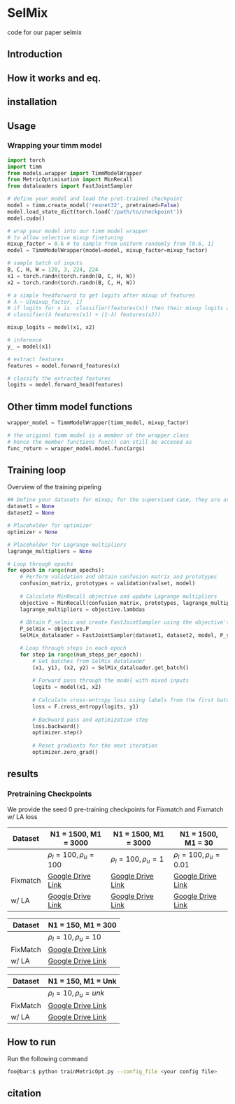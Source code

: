 # SelMix
code for our paper selmix

## Introduction

## How it works and eq. 

## installation

## Usage

### Wrapping your timm model 
```python
import torch
import timm
from models.wrapper import TimmModelWrapper
from MetricOptimisation import MinRecall
from dataloaders import FastJointSampler

# define your model and load the pret-trained checkpoint
model = timm.create_model('resnet32', pretrained=False)
model.load_state_dict(torch.load('/path/to/checkpoint'))
model.cuda()

# wrap your model into our timm model wrapper 
# to allow selective mixup finetuning
mixup_factor = 0.6 # to sample from uniform randomly from [0.6, 1]
model = TimmModelWrapper(model=model, mixup_factor=mixup_factor)

# sample batch of inputs
B, C, H, W = 128, 3, 224, 224
x1 = torch.randn(torch.randn(B, C, H, W))
x2 = torch.randn(torch.randn(B, C, H, W))

# a simple feedforward to get logits after mixup of features
# λ ~ U[mixup_factor, 1]
# if logits for x is  classifier(features(x)) then their mixup logits are
# classifier(λ features(x1) + (1-λ) features(x2))

mixup_logits = model(x1, x2)

# inference 
y_ = model(x1)

# extract features 
features = model.forward_features(x)

# classify the extracted features
logits = model.forward_head(features)
```
## Other timm model functions
```python
wrapper_model = TimmModelWrapper(timm_model, mixup_factor)

# the original timm model is a member of the wrapper class
# hence the member functions func() can still be accesed as
func_return = wrapper_model.model.func(args)

```
## Training loop
Overview of the training pipeling

```python 
## Define your datasets for mixup; for the supervised case, they are assumed to be the same dataset
dataset1 = None
dataset2 = None 

# Placeholder for optimizer
optimizer = None

# Placeholder for Lagrange multipliers
lagrange_multipliers = None

# Loop through epochs
for epoch in range(num_epochs):
    # Perform validation and obtain confusion matrix and prototypes
    confusion_matrix, prototypes = validation(valset, model)
    
    # Calculate MinRecall objective and update Lagrange multipliers
    objective = MinRecall(confusion_matrix, prototypes, lagrange_multipliers)
    lagrange_multipliers = objective.lambdas
    
    # Obtain P_selmix and create FastJointSampler using the objective's P
    P_selmix = objective.P
    SelMix_dataloader = FastJointSampler(dataset1, dataset2, model, P_selmix)

    # Loop through steps in each epoch
    for step in range(num_steps_per_epoch):
        # Get batches from SelMix dataloader
        (x1, y1), (x2, y2) = SelMix_dataloader.get_batch()
        
        # Forward pass through the model with mixed inputs
        logits = model(x1, x2)
        
        # Calculate cross-entropy loss using labels from the first batch
        loss = F.cross_entropy(logits, y1)
        
        # Backward pass and optimization step
        loss.backward()
        optimizer.step()
        
        # Reset gradients for the next iteration
        optimizer.zero_grad()


```
## results
### Pretraining Checkpoints
We provide the seed 0 pre-training checkpoints for Fixmatch and Fixmatch w/ LA loss 

| Dataset  | N1 = 1500, M1 = 3000 | N1 = 1500, M1 = 3000 | N1 = 1500, M1 = 30  |
|----------|-----------------------|-----------------------|-----------------------|
|          | $\rho_l = 100, \rho_u = 100$ | $\rho_l = 100, \rho_u = 1$ | $\rho_l = 100, \rho_u = 0.01$ |
|     Fixmatch     | [Google Drive Link](insert_link_here) | [Google Drive Link](insert_link_here) | [Google Drive Link](insert_link_here) |
|     w/ LA     | [Google Drive Link](insert_link_here) | [Google Drive Link](insert_link_here) | [Google Drive Link](insert_link_here) |


| Dataset  | N1 = 150, M1 = 300  |
|----------|---------------------|
|          | $\rho_l = 10, \rho_u = 10$ |
|    FixMatch      | [Google Drive Link](insert_link_here) |
|    w/ LA      | [Google Drive Link](insert_link_here) |


| Dataset  | N1 = 150, M1 = Unk |
|----------|---------------------|
|          | $\rho_l = 10, \rho_u = unk$ |
|    FixMatch      | [Google Drive Link](insert_link_here) |
|    w/ LA      | [Google Drive Link](insert_link_here) |

## How to run
Run the following command 
```bash 
foo@bar:$ python trainMetricOpt.py --config_file <your config file>
```

## citation
